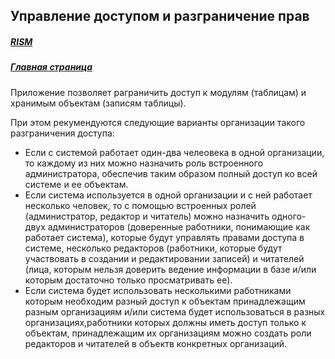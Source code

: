 ## Управление доступом и разграничение прав
##### [RISM](../rism/index.md)
##### [Главная страница](../../index.md)
Приложение позволяет раграничить доступ к модулям (таблицам) и хранимым объектам (записям таблицы).

При этом рекумендуются следующие варианты организации такого разграничения доступа:
* Если с системой работает один-два челеовека в одной организации, то каждому из них можно назначить роль встроенного администратора, обеспечив таким образом полный доступ ко всей системе и ее объектам.
* Если система используется в одной организации и с ней работает несколько человек, то с помощью встроенных ролей (администратор, редактор и читатель) можно назначить одного-двух администраторов (доверенные работники, понимающие как работает система), которые будут управлять правами доступа в системе, несколько редакторов (работники, которые будут участвовать в создании и редактировании записей) и читателей (лица, которым нельзя доверить ведение информации в базе и/или которым достаточно только просматривать ее).
* Если система будет использовать несколькими работниками которым необходим разный доступ к объектам принадлежащим разным организациям и/или система будет использоваться в разных организациях,работники которых должны иметь доступ только к объектам, принадлежащим их организациям можно создать роли редакторов и читателей в объектв конкретных организаций.
